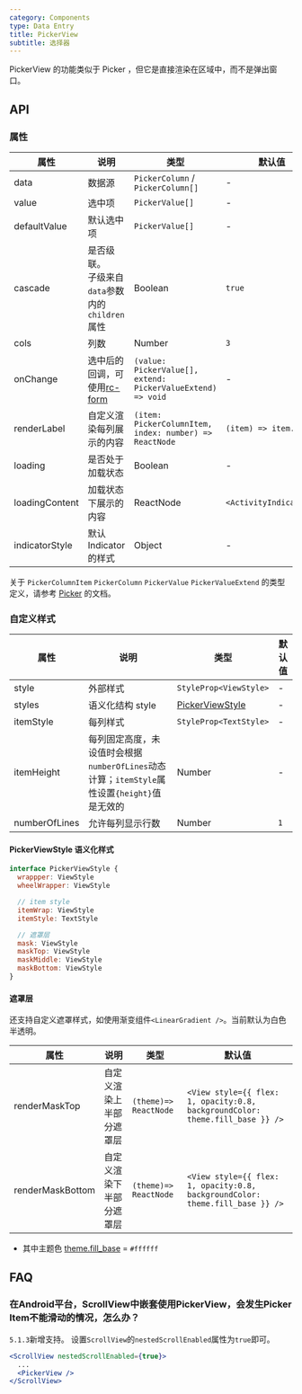 ```yaml
---
category: Components
type: Data Entry
title: PickerView
subtitle: 选择器
---
```


PickerView 的功能类似于 Picker ，但它是直接渲染在区域中，而不是弹出窗口。

## API

### 属性

属性 | 说明 | 类型 | 默认值
----|-----|------|------
| data  | 数据源     | `PickerColumn` / `PickerColumn[]` | -   |
| value  | 选中项  | `PickerValue[]`  | -   |
| defaultValue  | 默认选中项  | `PickerValue[]`  | -   |
| cascade  | 是否级联。<br/>子级来自`data`参数内的`children`属性   | Boolean | `true` |
| cols     | 列数    | Number | `3` |
| onChange | 选中后的回调，可使用[rc-form](https://github.com/react-component/form) | `(value: PickerValue[], extend: PickerValueExtend) => void`      | -   |
| renderLabel | 	自定义渲染每列展示的内容  |   `(item: PickerColumnItem, index: number) => ReactNode`   | `(item) => item.label`  |
| loading  | 是否处于加载状态  | Boolean | -  |
| loadingContent  | 加载状态下展示的内容  | ReactNode | `<ActivityIndicator/>`  |
| indicatorStyle  | 默认Indicator的样式  | Object | -  |

关于 `PickerColumnItem` `PickerColumn` `PickerValue` `PickerValueExtend` 的类型定义，请参考 [Picker](/components/picker-cn/) 的文档。

### 自定义样式

属性 | 说明 | 类型 | 默认值
----|-----|------|------
| style    | 外部样式   | `StyleProp<ViewStyle>` | -   |
| styles   | 语义化结构 style   | [PickerViewStyle](#pickerviewstyle-语义化样式) | -   |
| itemStyle| 每列样式   | `StyleProp<TextStyle>` | -   |
| itemHeight | 每列固定高度，未设值时会根据`numberOfLines`动态计算；`itemStyle`属性设置`{height}`值是无效的  |   Number   | -  |
| numberOfLines | 允许每列显示行数  |   Number   | `1`  |

#### PickerViewStyle 语义化样式

```jsx
interface PickerViewStyle {
  wrappper: ViewStyle
  wheelWrapper: ViewStyle

  // item style
  itemWrap: ViewStyle
  itemStyle: TextStyle

  // 遮罩层
  mask: ViewStyle
  maskTop: ViewStyle
  maskMiddle: ViewStyle
  maskBottom: ViewStyle
}
```

#### 遮罩层

还支持自定义遮罩样式，如使用渐变组件`<LinearGradient />`。当前默认为白色半透明。

属性 | 说明 | 类型 | 默认值
----|-----|------|------
| renderMaskTop | 自定义渲染上半部分遮罩层 | `(theme)=> ReactNode` | `<View style={{ flex: 1, opacity:0.8, backgroundColor: theme.fill_base }} />` |
| renderMaskBottom | 自定义渲染下半部分遮罩层 | `(theme)=> ReactNode` | `<View style={{ flex: 1, opacity:0.8, backgroundColor: theme.fill_base }} />` |

 - 其中主题色 [theme.fill_base](https://github.com/ant-design/ant-design-mobile-rn/blob/master/components/style/themes/default.tsx#L24) = `#ffffff`
## FAQ

### 在Android平台，ScrollView中嵌套使用PickerView，会发生Picker Item不能滑动的情况，怎么办？

`5.1.3`新增支持。 设置`ScrollView`的`nestedScrollEnabled`属性为`true`即可。

```jsx
<ScrollView nestedScrollEnabled={true}>
  ...
  <PickerView />
</ScrollView>
```